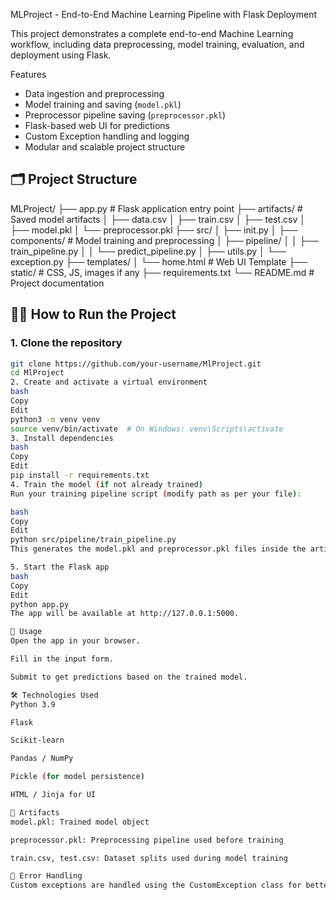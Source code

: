  MLProject - End-to-End Machine Learning Pipeline with Flask Deployment

This project demonstrates a complete end-to-end Machine Learning workflow, including data preprocessing, model training, evaluation, and deployment using Flask.

 Features

- Data ingestion and preprocessing
- Model training and saving (`model.pkl`)
- Preprocessor pipeline saving (`preprocessor.pkl`)
- Flask-based web UI for predictions
- Custom Exception handling and logging
- Modular and scalable project structure

## 🗂️ Project Structure
MLProject/
├── app.py # Flask application entry point
├── artifacts/ # Saved model artifacts
│ ├── data.csv
│ ├── train.csv
│ ├── test.csv
│ ├── model.pkl
│ └── preprocessor.pkl
├── src/
│ ├── init.py
│ ├── components/ # Model training and preprocessing
│ ├── pipeline/
│ │ ├── train_pipeline.py
│ │ └── predict_pipeline.py
│ ├── utils.py
│ └── exception.py
├── templates/
│ └── home.html # Web UI Template
├── static/ # CSS, JS, images if any
├── requirements.txt
└── README.md # Project documentation

## 🧑‍💻 How to Run the Project

### 1. Clone the repository

```bash
git clone https://github.com/your-username/MlProject.git
cd MlProject
2. Create and activate a virtual environment
bash
Copy
Edit
python3 -m venv venv
source venv/bin/activate  # On Windows: venv\Scripts\activate
3. Install dependencies
bash
Copy
Edit
pip install -r requirements.txt
4. Train the model (if not already trained)
Run your training pipeline script (modify path as per your file):

bash
Copy
Edit
python src/pipeline/train_pipeline.py
This generates the model.pkl and preprocessor.pkl files inside the artifacts/ directory.

5. Start the Flask app
bash
Copy
Edit
python app.py
The app will be available at http://127.0.0.1:5000.

🧪 Usage
Open the app in your browser.

Fill in the input form.

Submit to get predictions based on the trained model.

🛠️ Technologies Used
Python 3.9

Flask

Scikit-learn

Pandas / NumPy

Pickle (for model persistence)

HTML / Jinja for UI

📂 Artifacts
model.pkl: Trained model object

preprocessor.pkl: Preprocessing pipeline used before training

train.csv, test.csv: Dataset splits used during model training

🧯 Error Handling
Custom exceptions are handled using the CustomException class for better debugging.




